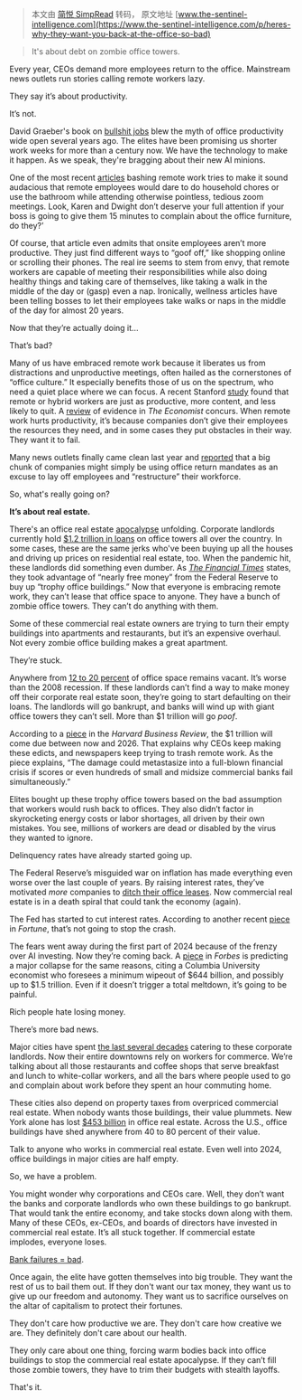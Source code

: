 > 本文由 [简悦 SimpRead](http://ksria.com/simpread/) 转码， 原文地址 [www.the-sentinel-intelligence.com](https://www.the-sentinel-intelligence.com/p/heres-why-they-want-you-back-at-the-office-so-bad)

> It's about debt on zombie office towers.

Every year, CEOs demand more employees return to the office. Mainstream news outlets run stories calling remote workers lazy.

They say it’s about productivity.

It’s not.

David Graeber's book on [bullshit jobs](https://www.akpress.org/bullshitjobs.html) blew the myth of office productivity wide open several years ago. The elites have been promising us shorter work weeks for more than a century now. We have the technology to make it happen. As we speak, they're bragging about their new AI minions.

One of the most recent [articles](https://www.usatoday.com/story/money/2024/09/18/remote-work-from-home-survey/75266226007/) bashing remote work tries to make it sound audacious that remote employees would dare to do household chores or use the bathroom while attending otherwise pointless, tedious zoom meetings. Look, Karen and Dwight don’t deserve your full attention if your boss is going to give them 15 minutes to complain about the office furniture, do they?’

Of course, that article even admits that onsite employees aren’t more productive. They just find different ways to “goof off,” like shopping online or scrolling their phones. The real ire seems to stem from envy, that remote workers are capable of meeting their responsibilities while also doing healthy things and taking care of themselves, like taking a walk in the middle of the day or (gasp) even a nap. Ironically, wellness articles have been telling bosses to let their employees take walks or naps in the middle of the day for almost 20 years.

Now that they’re actually doing it…

That’s bad?

Many of us have embraced remote work because it liberates us from distractions and unproductive meetings, often hailed as the cornerstones of “office culture.” It especially benefits those of us on the spectrum, who need a quiet place where we can focus. A recent Stanford [study](https://news.stanford.edu/stories/2024/06/hybrid-work-is-a-win-win-win-for-companies-workers) found that remote or hybrid workers are just as productive, more content, and less likely to quit. A [review](https://www.economist.com/graphic-detail/2020/12/27/does-working-from-home-make-employees-more-productive?utm_medium=cpc.adword.pd&utm_source=google&ppccampaignID=17210591673&ppcadID=&utm_campaign=a.22brand_pmax&utm_content=conversion.direct-response.anonymous&gad_source=1&gclid=Cj0KCQjwgL-3BhDnARIsAL6KZ6_iTjN2kFMii7hAcB0-kxOoYGqiIGp9L6qKbGn8_GVwiUMgVrM3yS8aAmgWEALw_wcB&gclsrc=aw.ds) of evidence in _The Economist_ concurs. When remote work hurts productivity, it’s because companies don’t give their employees the resources they need, and in some cases they put obstacles in their way. They want it to fail.

Many news outlets finally came clean last year and [reported](https://www.cnbc.com/2023/09/12/why-rto-mandates-are-layoffs-in-disguise-according-to-workplace-experts.html) that a big chunk of companies might simply be using office return mandates as an excuse to lay off employees and “restructure” their workforce.

So, what's really going on?

**It’s about real estate.**

There's an office real estate [apocalypse](https://finance.yahoo.com/news/500-billion-office-real-estate-221017310.html) unfolding. Corporate landlords currently hold [$1.2 trillion in loans](https://www.npr.org/2023/05/16/1174938708/commercial-real-estate-property-offices-work-from-home-remote-work) on office towers all over the country. In some cases, these are the same jerks who've been buying up all the houses and driving up prices on residential real estate, too. When the pandemic hit, these landlords did something even dumber. As _[The Financial Times](https://www.ft.com/content/a970a7f3-e493-43fd-ac11-afe40a73fbb7)_ states, they took advantage of “nearly free money” from the Federal Reserve to buy up “trophy office buildings.” Now that everyone is embracing remote work, they can’t lease that office space to anyone. They have a bunch of zombie office towers. They can’t do anything with them.

Some of these commercial real estate owners are trying to turn their empty buildings into apartments and restaurants, but it’s an expensive overhaul. Not every zombie office building makes a great apartment.

They’re stuck.

Anywhere from [12 to 20 percent](https://www.nbcnews.com/business/economy/empty-office-buildings-downtown-what-happened-rcna77443) of office space remains vacant. It’s worse than the 2008 recession. If these landlords can’t find a way to make money off their corporate real estate soon, they’re going to start defaulting on their loans. The landlords will go bankrupt, and banks will wind up with giant office towers they can’t sell. More than $1 trillion will go _poof_.

According to a [piece](https://hbr.org/2024/07/u-s-commercial-real-estate-is-headed-toward-a-crisis) in the _Harvard Business Review_, the $1 trillion will come due between now and 2026. That explains why CEOs keep making these edicts, and newspapers keep trying to trash remote work. As the piece explains, “The damage could metastasize into a full-blown financial crisis if scores or even hundreds of small and midsize commercial banks fail simultaneously.”

Elites bought up these trophy office towers based on the bad assumption that workers would rush back to offices. They also didn’t factor in skyrocketing energy costs or labor shortages, all driven by their own mistakes. You see, millions of workers are dead or disabled by the virus they wanted to ignore.

Delinquency rates have already started going up.

The Federal Reserve’s misguided war on inflation has made everything even worse over the last couple of years. By raising interest rates, they’ve motivated _more_ companies to [ditch their office leases](https://www.npr.org/2023/05/06/1174468821/companies-are-defaulting-on-loan-payments-for-unused-office-buildings). Now commercial real estate is in a death spiral that could tank the economy (again).

The Fed has started to cut interest rates. According to another recent [piece](https://fortune.com/2024/07/28/commercial-real-estate-crash-lower-rates-debt-distressed-office-buildings/) in _Fortune_, that’s not going to stop the crash.

The fears went away during the first part of 2024 because of the frenzy over AI investing. Now they’re coming back. A [piece](https://www.forbes.com/sites/richardmcgahey/2024/03/25/why-more-troubled-commercial-real-estate-loans-will-come-due-in-2024/) in _Forbes_ is predicting a major collapse for the same reasons, citing a Columbia University economist who foresees a minimum wipeout of $644 billion, and possibly up to $1.5 trillion. Even if it doesn’t trigger a total meltdown, it’s going to be painful.

Rich people hate losing money.

There’s more bad news.

Major cities have spent [the last several decades](https://www.nytimes.com/interactive/2021/07/07/upshot/downtown-office-vulnerable-even-before-covid.html) catering to these corporate landlords. Now their entire downtowns rely on workers for commerce. We’re talking about all those restaurants and coffee shops that serve breakfast and lunch to white-collar workers, and all the bars where people used to go and complain about work before they spent an hour commuting home.

These cities also depend on property taxes from overpriced commercial real estate. When nobody wants those buildings, their value plummets. New York alone has lost [$453 billion](https://www.computerworld.com/article/3695581/after-the-remote-work-rush-vacant-offices-and-empty-downtowns.html) in office real estate. Across the U.S., office buildings have shed anywhere from 40 to 80 percent of their value.

Talk to anyone who works in commercial real estate. Even well into 2024, office buildings in major cities are half empty.

So, we have a problem.

You might wonder why corporations and CEOs care. Well, they don’t want the banks and corporate landlords who own these buildings to go bankrupt. That would tank the entire economy, and take stocks down along with them. Many of these CEOs, ex-CEOs, and boards of directors have invested in commercial real estate. It’s all stuck together. If commercial estate implodes, everyone loses.

[Bank failures = bad](https://www.investopedia.com/ask/answers/032315/what-banking-sector.asp).

Once again, the elite have gotten themselves into big trouble. They want the rest of us to bail them out. If they don't want our tax money, they want us to give up our freedom and autonomy. They want us to sacrifice ourselves on the altar of capitalism to protect their fortunes.

They don't care how productive we are. They don't care how creative we are. They definitely don't care about our health.

They only care about one thing, forcing warm bodies back into office buildings to stop the commercial real estate apocalypse. If they can’t fill those zombie towers, they have to trim their budgets with stealth layoffs.

That's it.